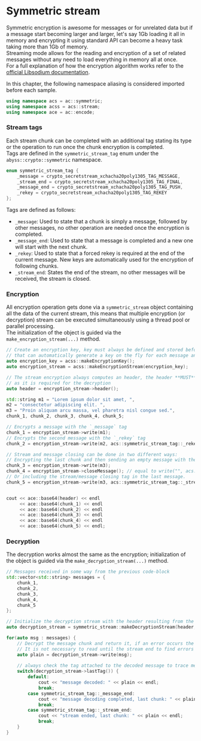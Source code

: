 # Symmetric stream

Symmetric encryption is awesome for messages or for unrelated data but if a message start becoming larger and larger, let's say 1Gb loading it all in memory and encrypting it using standard API can become a heavy task taking more than 1Gb of memory.\
Streaming mode allows for the reading and encryption of a set of related messages without any need to load everything in memory all at once.\
For a full explanation of how the encryption algorithm works refer to the [official Libsodium documentation](https://doc.libsodium.org/secret-key\_cryptography/secretstream#algorithm).

In this chapter, the following namespace aliasing is considered imported before each sample.

```cpp
using namespace acs = ac::symmetric;
using namespace acss = acs::stream;
using namespace ace = ac::encode;
```

### Stream tags

Each stream chunk can be completed with an additional tag stating its type or the operation to run once the chunk encryption is completed.\
Tags are defined in the `symmetric_stream_tag` enum under the `abyss::crypto::symmetric` namespace.

```cpp
enum symmetric_stream_tag {
    _message = crypto_secretstream_xchacha20poly1305_TAG_MESSAGE,
    _stream_end = crypto_secretstream_xchacha20poly1305_TAG_FINAL,
    _message_end = crypto_secretstream_xchacha20poly1305_TAG_PUSH,
    _rekey = crypto_secretstream_xchacha20poly1305_TAG_REKEY
};
```

Tags are defined as follows:

* `_message`: Used to state that a chunk is simply a message, followed by other messages, no other operation are needed once the encryption is completed.
* `_message_end`: Used to state that a message is completed and a new one will start with the next chunk.
* `_rekey`: Used to state that a forced rekey is required at the end of the current message. New keys are automatically used for the encryption of following chunks.
* `_stream_end`: States the end of the stream, no other messages will be received, the stream is closed.

### Encryption

All encryption operation gets done via a `symmetric_stream` object containing all the data of the current stream, this means that multiple encryption (or decryption) stream can be executed simultaneously using a thread pool or parallel processing.\
The initialization of the object is guided via the `make_encryption_stream(...)` method.

```cpp
// Create an encryption key, key must always be defined and stored before differently from symmetric message encryption
// that can automatically generate a key on the fly for each message and echoes it back once the encryption is completed
auto encryption_key = acss::makeEncryptionKey();
auto encryption_stream = acss::makeEncryptionStream(encryption_key);

// The stream encryption always computes an header, the header **MUST** be sent (or stored) before all the other messages
// as it is required for the decryption
auto header = encryption_stream->header();

std::string m1 = "Lorem ipsum dolor sit amet, ",
m2 = "consectetur adipiscing elit. ",
m3 = "Proin aliquam arcu massa, vel pharetra nisl congue sed.",
chunk_1, chunk_2, chunk_3, chunk_4, chunk_5;

// Encrypts a message with the `_message` tag
chunk_1 = encryption_stream->write(m1);
// Encrypts the second message with the `_rekey` tag
chunk_2 = encryption_stream->write(m2, acs::symmetric_stream_tag::_rekey);

// Stream and message closing can be done in two different ways:
// Encrypting the last chunk and then sending an empty message with the appropriate method.
chunk_3 = encryption_stream->write(m3);
chunk_4 = encryption_stream->closeMessage(); // equal to write("", acs::symmetric_stream_tag::_message_end)
// Or including the stream/message closing tag in the last message.
chunk_5 = encryption_stream->write(m3, acs::symmetric_stream_tag::_stream_end);


cout << ace::base64(header) << endl
     << ace::base64(chunk_1) << endl
     << ace::base64(chunk_2) << endl
     << ace::base64(chunk_3) << endl
     << ace::base64(chunk_4) << endl
     << ace::base64(chunk_5) << endl;
```

### Decryption

The decryption works almost the same as the encryption; initialization of the object is guided via the `make_decryption_stream(...)` method.

```cpp
// Messages received in some way from the previous code-block
std::vector<std::string> messages = {
    chunk_1,
    chunk_2,
    chunk_3,
    chunk_4,
    chunk_5
};

// Initialize the decryption stream with the header resulting from the encryption and the encryption key used
auto decryption_stream = symmetric_stream::makeDecryptionStream(header, encryption_key);

for(auto msg : messages) {
    // Decrypt the message chunk and return it, if an error occurs the decryption stops and cannot be recovered.
    // It is not necessary to read until the stream end to find errors or possible tampering.
    auto plain = decryption_stream->write(msg);
    
    // always check the tag attached to the decoded message to trace message ending or stream closure
    switch(decryption_stream->lastTag()) {
        default:
            cout << "message decoded: " << plain << endl;
            break;
        case symmetric_stream_tag::_message_end:
            cout << "message decoding completed, last chunk: " << plain << endl;
            break;
        case symmetric_stream_tag::_stream_end:
            cout << "stream ended, last chunk: " << plain << endl;
            break;
    }
}
```
